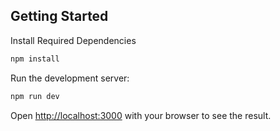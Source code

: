 ## Getting Started

Install Required Dependencies
```bash
npm install
```

Run the development server:
```bash
npm run dev
```

Open [http://localhost:3000](http://localhost:3000) with your browser to see the result.

